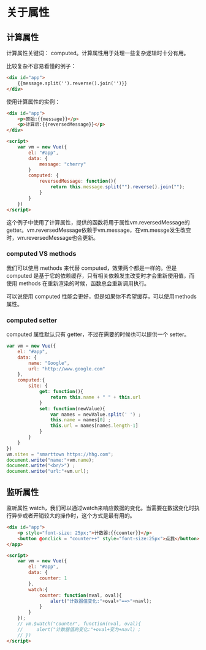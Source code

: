 # 关于属性

## 计算属性

计算属性关键词： computed。计算属性用于处理一些复杂逻辑时十分有用。

比较复杂不容易看懂的例子：

```html
<div id="app">
    {{message.split('').reverse().join('')}}
</div>
```

使用计算属性的实例：

```html
<div id="app">
    <p>原始:{{message}}</p>
    <p>计算后:{{reversedMessage}}</p>
</div>

<script>
    var vm = new Vue({
        el: "#app",
        data: {
            message: "cherry"
        }
        computed: {
            reversedMessage: function(){
                return this.message.split("").reverse().join("");
            }
        }
    })
</script>
```

这个例子中使用了计算属性，提供的函数将用于属性vm.reversedMessage的getter。vm.reversedMessage依赖于vm.message，在vm.messge发生改变时，vm.reversedMessage也会更新。

### computed VS methods

我们可以使用 methods 来代替 computed，效果两个都是一样的。但是 computed 是基于它的依赖缓存，只有相关依赖发生改变时才会重新使用值，而使用 methods 在重新渲染的时候，函数总会重新调用执行。

可以说使用 computed 性能会更好，但是如果你不希望缓存，可以使用methods属性。

### computed setter

computed 属性默认只有 getter，不过在需要的时候也可以提供一个 setter。

```js
var vm = new Vue({
    el: "#app",
    data: {
        name: "Google",
        url: "http://www.google.com"
    },
    computed:{
        site: {
            get: function(){
                return this.name + " " + this.url
            }
            set: function(newValue){
                var names = newValue.split(' ') ;
                this.name = names[0] ;
                this.url = names[names.length-1]
            }
        }
    }
})
vm.sites = "smarttown https://hhg.com";
document.write("name:"+vm.name);
document.write("<br/>") ;
document.write("url:"+vm.url);
```

## 监听属性

监听属性 watch，我们可以通过watch来响应数据的变化。当需要在数据变化时执行异步或者开销较大的操作时，这个方式是最有用的。

```html
<div id="app">
    <p style="font-size: 25px;">计数器:{{counter}}</p>
    <button @onclick = "counter++" style="font-size:25px">点我</button>
</app>

<script>
    var vm = new Vue({
        el: "#app",
        data: {
            counter: 1
        },
        watch:{
            counter: function(nval, oval){
                alert("计数器值变化:"+oval+"==>"+navl);
            }
        }
    });
    // vm.$watch("counter", function(nval, oval){
    //     alert("计数器值的变化:"+oval+变为+navl) ;
    // })
</script>
```